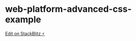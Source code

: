 # web-platform-advanced-css-example

[Edit on StackBlitz ⚡️](https://stackblitz.com/edit/web-platform-advanced-css-example)